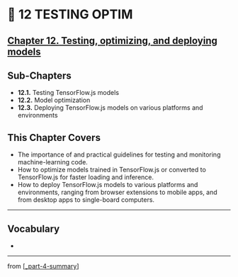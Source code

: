 # 💊 12 TESTING OPTIM

## [**Chapter 12.** Testing, optimizing, and deploying models]()

## Sub-Chapters

- **12.1.** Testing TensorFlow.js models
- **12.2.** Model optimization
- **12.3.** Deploying TensorFlow.js models on various platforms and environments

## This Chapter Covers

- The importance of and practical guidelines for testing and monitoring machine-learning code.
- How to optimize models trained in TensorFlow.js or converted to TensorFlow.js for faster loading and inference.
- How to deploy TensorFlow.js models to various platforms and environments, ranging from browser extensions to mobile apps, and from desktop apps to single-board computers.

---

## **Vocabulary**

- 

---
from [[_part-4-summary]]

[//begin]: # "Autogenerated link references for markdown compatibility"
[_part-4-summary]: ../_part-4-summary.md "Part 4 Summary"
[//end]: # "Autogenerated link references"